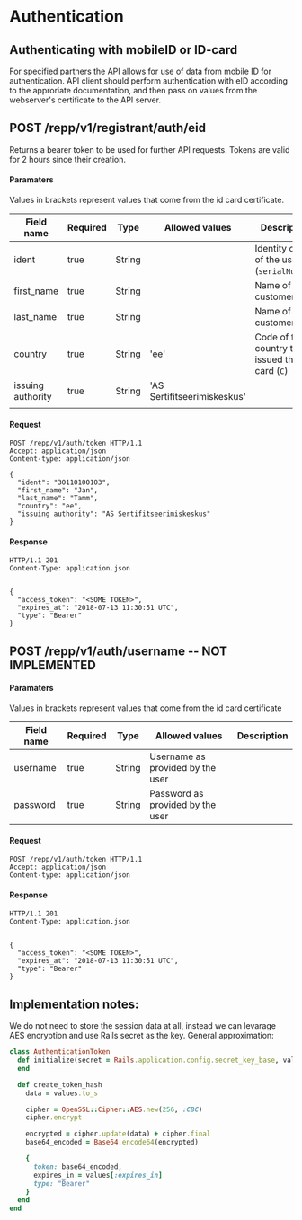 # Authentication

## Authenticating with mobileID or ID-card

For specified partners the API allows for use of data from mobile ID for
authentication. API client should perform authentication with eID according to
the approriate documentation, and then pass on values from the webserver's
certificate to the API server.

## POST /repp/v1/registrant/auth/eid

Returns a bearer token to be used for further API requests. Tokens are valid for 2 hours since their creation.

#### Paramaters

Values in brackets represent values that come from the id card certificate.

| Field name        | Required | Type   | Allowed values              | Description                                       |
| ----------------- | -------- | ----   | --------------              | -----------                                       |
| ident             | true     | String |                             | Identity code of the user (`serialNumber`)        |
| first_name        | true     | String |                             | Name of the customer (`GN`)                       |
| last_name         | true     | String |                             | Name of the customer (`SN`)                       |
| country           | true     | String | 'ee'                        | Code of the country that issued the id card (`C`) |
| issuing authority | true     | String | 'AS Sertifitseerimiskeskus' |                                                   |
|                   |          |        |                             |                                                   |


#### Request
```
POST /repp/v1/auth/token HTTP/1.1
Accept: application/json
Content-type: application/json

{
  "ident": "30110100103",
  "first_name": "Jan",
  "last_name": "Tamm",
  "country": "ee",
  "issuing authority": "AS Sertifitseerimiskeskus"
}
```

#### Response
```
HTTP/1.1 201
Content-Type: application.json


{
  "access_token": "<SOME TOKEN>",
  "expires_at": "2018-07-13 11:30:51 UTC",
  "type": "Bearer"
}
```

## POST /repp/v1/auth/username -- NOT IMPLEMENTED

#### Paramaters

Values in brackets represent values that come from the id card certificate

| Field name        | Required | Type   | Allowed values                   | Description |
| ----------------- | -------- | ----   | --------------                   | ----------- |
| username          | true     | String | Username as provided by the user |             |
| password          | true     | String | Password as provided by the user |             |


#### Request
```
POST /repp/v1/auth/token HTTP/1.1
Accept: application/json
Content-type: application/json
```

#### Response
```
HTTP/1.1 201
Content-Type: application.json


{
  "access_token": "<SOME TOKEN>",
  "expires_at": "2018-07-13 11:30:51 UTC",
  "type": "Bearer"
}
```

## Implementation notes:

We do not need to store the session data at all, instead we can levarage AES encryption and use
Rails secret as the key. General approximation:

```ruby
class AuthenticationToken
  def initialize(secret = Rails.application.config.secret_key_base, values = {})
  end

  def create_token_hash
    data = values.to_s

    cipher = OpenSSL::Cipher::AES.new(256, :CBC)
    cipher.encrypt

    encrypted = cipher.update(data) + cipher.final
    base64_encoded = Base64.encode64(encrypted)

    {
      token: base64_encoded,
      expires_in = values[:expires_in]
      type: "Bearer"
    }
  end
end
```

